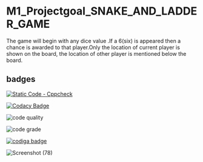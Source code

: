# M1_Projectgoal_SNAKE_AND_LADDER_GAME
The game will begin with any dice value .If a 6(six) is appeared then a chance is awarded to that player.Only the location of current player is shown on the board, the location of other player is mentioned below the board.

## badges

[![Static Code - Cppcheck](https://github.com/GANGATHARUN/M1_Projectgoal_SNAKE_AND_LADDER_GAME/actions/workflows/check.yml/badge.svg)](https://github.com/GANGATHARUN/M1_Projectgoal_SNAKE_AND_LADDER_GAME/actions/workflows/check.yml)

[![Codacy Badge](https://app.codacy.com/project/badge/Grade/f800db51629b4c48b57c5d6ed1684746)](https://www.codacy.com/gh/GANGATHARUN/M1_Projectgoal_SNAKE_AND_LADDER_GAME/dashboard?utm_source=github.com&amp;utm_medium=referral&amp;utm_content=GANGATHARUN/M1_Projectgoal_SNAKE_AND_LADDER_GAME&amp;utm_campaign=Badge_Grade)

![code quality](https://api.codiga.io/project/31114/score/svg)

![code grade](https://api.codiga.io/project/31114/status/svg)

<a href="https://app.codiga.io/public/user/github/GANGATHARUN">
   <img src="https://api.codiga.io/public/badge/user/github/GANGATHARUN?style=light" alt="codiga badge" />
</a>

![Screenshot (78)](https://user-images.githubusercontent.com/63139861/153585916-244fc8db-b28d-45df-a872-8c0408febee4.png)
